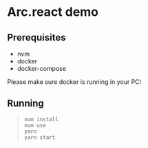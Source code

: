 # Arc.react demo

## Prerequisites

- nvm
- docker
- docker-compose

Please make sure docker is running in your PC!

## Running 

> `nvm install`  
> `nvm use`  
> `yarn`  
> `yarn start`


